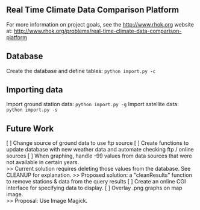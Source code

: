## Real Time Climate Data Comparison Platform
  For more information on project goals, see the http://www.rhok.org website at:
    http://www.rhok.org/problems/real-time-climate-data-comparison-platform

## Database

Create the database and define tables: `python import.py -c`

## Importing data

Import ground station data: `python import.py -g`
Import satellite data: `python import.py -s`

## Future Work
   [ ] Change source of ground data to use ftp source
   [ ] Create functions to update database with new weather data and automate checking ftp / online sources
   [ ] When graphing, handle -99 values from data sources that were not available in certain years.  
	 >> Current solution requires deleting those values from the database. See CLEANUP for explanation.
         >> Proposed solution: a "cleanResults" function to remove stations & data from the query results
   [ ] Create an online CGI interface for specifying data to display.
   [ ] Overlay .png graphs on map image.  
	 >> Proposal: Use Image Magick.